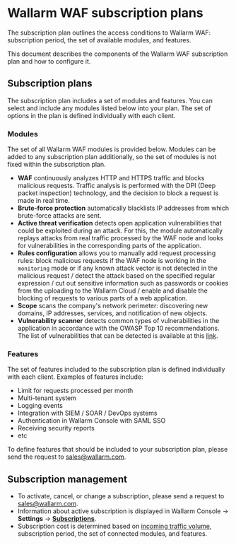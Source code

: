# Wallarm WAF subscription plans

The subscription plan outlines the access conditions to Wallarm WAF: subscription period, the set of available modules, and features.

This document describes the components of the Wallarm WAF subscription plan and how to configure it.

## Subscription plans

The subscription plan includes a set of modules and features. You can select and include any modules listed below into your plan. The set of options in the plan is defined individually with each client.

### Modules

The set of all Wallarm WAF modules is provided below. Modules can be added to any subscription plan additionally, so the set of modules is not fixed within the subscription plan.

* **WAF** continuously analyzes HTTP and HTTPS traffic and blocks malicious requests. Traffic analysis is performed with the DPI (Deep packet inspection) technology, and the decision to block a request is made in real time.
* **Brute-force protection** automatically blacklists IP addresses from which brute-force attacks are sent.
* **Active threat verification** detects open application vulnerabilities that could be exploited during an attack. For this, the module automatically replays attacks from real traffic processed by the WAF node and looks for vulnerabilities in the corresponding parts of the application.
* **Rules configuration** allows you to manually add request processing rules: block malicious requests if the WAF node is working in the `monitoring` mode or if any known attack vector is not detected in the malicious request / detect the attack based on the specified regular expression / cut out sensitive information such as passwords or cookies from the uploading to the Wallarm Cloud / enable and disable the blocking of requests to various parts of a web application.
* **Scope** scans the company's network perimeter: discovering new domains, IP addresses, services, and notification of new objects.
* **Vulnerability scanner** detects common types of vulnerabilities in the application in accordance with the OWASP Top 10 recommendations. The list of vulnerabilities that can be detected is available at this [link](../attacks-vulns-list.md).

### Features

The set of features included to the subscription plan is defined individually with each client. Examples of features include:

* Limit for requests processed per month
* Multi-tenant system
* Logging events
* Integration with SIEM / SOAR / DevOps systems
* Authentication in Wallarm Console with SAML SSO
* Receiving security reports
* etc

To define features that should be included to your subscription plan, please send the request to [sales@wallarm.com](mailto:sales@wallarm.com). 

## Subscription management

* To activate, cancel, or change a subscription, please send a request to [sales@wallarm.com](mailto:sales@wallarm.com).
* Information about active subscription is displayed in Wallarm Console → **Settings** → [**Subscriptions**](../user-guides/settings/subscriptions.md).
* Subscription cost is determined based on [incoming traffic volume](../admin-en/operation/learn-incoming-request-number.md), subscription period, the set of connected modules, and features.
